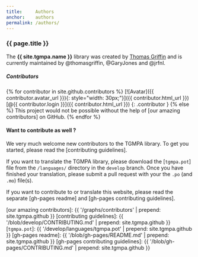 ```yaml
---
title:     Authors
anchor:    authors
permalink: /authors/
---
```


### {{ page.title }}

The **{{ site.tgmpa.name }}** library was created by [Thomas Griffin] and is currently maintained by @thomasgriffin, @GaryJones and @jrfnl.


##### Contributors

<div class="contributors">

{% for contributor in site.github.contributors %}
[![Avatar]({{ contributor.avatar_url }}){: style="width: 30px;"}]({{ contributor.html_url }}) [@{{ contributor.login }}]({{ contributor.html_url }})
{: .contributor }
{% else %}
This project would not be possible without the help of [our amazing contributors] on GitHub.
{% endfor %}

</div>


#### Want to contribute as well ?

We very much welcome new contributors to the TGMPA library. To get you started, please read the [contributing guidelines].

If you want to translate the TGMPA library, please download the [`tgmpa.pot`] file from the `/languages/` directory in the `develop` branch. Once you have finished your translation, please submit a pull request with your the `.po` (and `.mo`) file(s).

If you want to contribute to or translate this website, please read the separate [gh-pages readme] and [gh-pages contributing guidelines].


[Thomas Griffin]: https://thomasgriffin.io
[our amazing contributors]: {{ '/graphs/contributors' | prepend: site.tgmpa.github }}
[contributing guidelines]: {{ '/blob/develop/CONTRIBUTING.md' | prepend: site.tgmpa.github }}
[`tgmpa.pot`]: {{ '/develop/languages/tgmpa.pot' | prepend: site.tgmpa.github }}
[gh-pages readme]: {{ '/blob/gh-pages/README.md' | prepend: site.tgmpa.github }}
[gh-pages contributing guidelines]: {{ '/blob/gh-pages/CONTRIBUTING.md' | prepend: site.tgmpa.github }}
